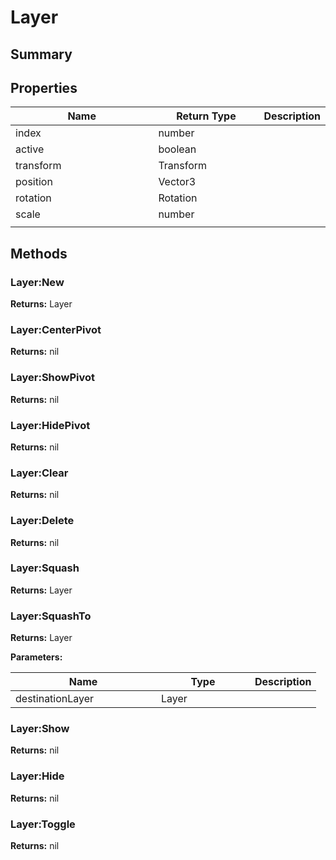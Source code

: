 
# Layer

## Summary




## Properties

<table>
<thead><tr><th width="225">Name</th><th width="160">Return Type</th><th>Description</th></tr></thead>
<tbody>
<tr><td>index</td><td>number</td><td></td></tr>
<tr><td>active</td><td>boolean</td><td></td></tr>
<tr><td>transform</td><td>Transform</td><td></td></tr>
<tr><td>position</td><td>Vector3</td><td></td></tr>
<tr><td>rotation</td><td>Rotation</td><td></td></tr>
<tr><td>scale</td><td>number</td><td></td></tr>
<tr><td></td><td></td><td></td></tr></tbody></table>




## Methods


### Layer:New



**Returns:** Layer






### Layer:CenterPivot



**Returns:** nil






### Layer:ShowPivot



**Returns:** nil






### Layer:HidePivot



**Returns:** nil






### Layer:Clear



**Returns:** nil






### Layer:Delete



**Returns:** nil






### Layer:Squash



**Returns:** Layer






### Layer:SquashTo



**Returns:** Layer


**Parameters:**

<table data-full-width="false">
<thead><tr><th width="217">Name</th><th width="134">Type</th><th>Description</th></tr></thead>
<tbody><tr><td>destinationLayer</td><td>Layer</td><td></td></tr></tbody></table>






### Layer:Show



**Returns:** nil






### Layer:Hide



**Returns:** nil






### Layer:Toggle



**Returns:** nil






